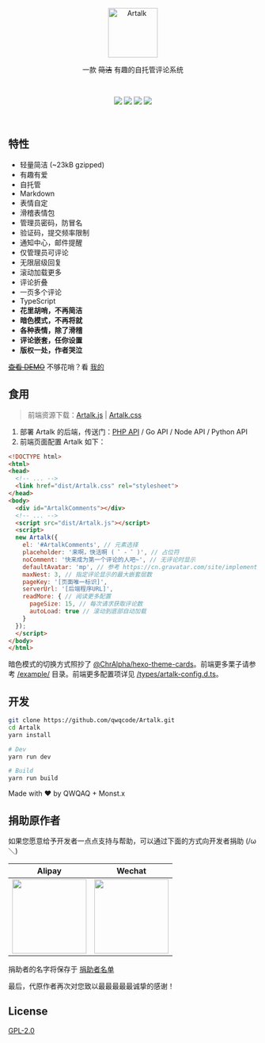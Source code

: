 <p align="center">
<img src="./docs/banner.png" alt="Artalk" width="100" height="100">
</p>

<div align="center">

一款 ~~简洁~~ 有趣的自托管评论系统

</div></br>

<div align="center">

[![](https://img.shields.io/npm/v/artalk.svg?style=flat-square)](https://www.npmjs.com/package/artalk) [![](https://img.shields.io/npm/dt/artalk.svg?style=flat-square)](https://www.npmjs.com/package/artalk) [![](https://img.shields.io/github/last-commit/monsterxcn/Artalk/master.svg?style=flat-square)](https://github.com/monsterxcn/Artalk/commits/master) [![](https://img.shields.io/github/license/monsterxcn/Artalk.svg?style=flat-square)](./LICENSE)

</div></br>


## 特性
- 轻量简洁 (~23kB gzipped)
- 有趣有爱
- 自托管
- Markdown
- 表情自定
- 滑稽表情包
- 管理员密码，防冒名
- 验证码，提交频率限制
- 通知中心，邮件提醒
- 仅管理员可评论
- 无限层级回复
- 滚动加载更多
- 评论折叠
- 一页多个评论
- TypeScript
- **花里胡哨，不再简洁**
- **暗色模式，不再将就**
- **各种表情，除了滑稽**
- **评论嵌套，任你设置**
- **版权一处，作者哭泣**

~~[查看 DEMO](https://artalk.js.org)~~  不够花哨？看 [我的](https://artalk.vercel.app)

## 食用

> 前端资源下载：[Artalk.js](https://github.com/monsterxcn/Artalk/raw/assets/Artalk.js) | [Artalk.css](https://github.com/monsterxcn/Artalk/raw/assets/Artalk.css)

1. 部署 Artalk 的后端，传送门：[PHP API](https://github.com/qwqcode/Artalk-API-PHP) / Go API / Node API / Python API
2. 前端页面配置 Artalk 如下：

```html
<!DOCTYPE html>
<html>
<head>
  <!-- ... -->
  <link href="dist/Artalk.css" rel="stylesheet">
</head>
<body>
  <div id="ArtalkComments"></div>
  <!-- ... -->
  <script src="dist/Artalk.js"></script>
  <script>
  new Artalk({
    el: '#ArtalkComments', // 元素选择
    placeholder: '来啊，快活啊 ( ゜- ゜)', // 占位符
    noComment: '快来成为第一个评论的人吧~', // 无评论时显示
    defaultAvatar: 'mp', // 参考 https://cn.gravatar.com/site/implement/images/#default-image
    maxNest: 3, // 指定评论显示的最大嵌套层数
    pageKey: '[页面唯一标识]',
    serverUrl: '[后端程序URL]',
    readMore: { // 阅读更多配置
      pageSize: 15, // 每次请求获取评论数
      autoLoad: true // 滚动到底部自动加载
    }
  });
  </script>
</body>
</html>
```

暗色模式的切换方式照抄了 [@ChrAlpha/hexo-theme-cards](https://github.com/ChrAlpha/hexo-theme-cards/blob/master/dist/js/darkmode.js)。前端更多栗子请参考 [/example/](./example/) 目录。前端更多配置项详见 [/types/artalk-config.d.ts](./types/artalk-config.d.ts)。

## 开发

```bash
git clone https://github.com/qwqcode/Artalk.git
cd Artalk
yarn install

# Dev
yarn run dev

# Build
yarn run build
```

Made with ♥ by QWQAQ + Monst.x

## 捐助原作者

如果您愿意给予开发者一点点支持与帮助，可以通过下面的方式向开发者捐助 (/ω＼)

| Alipay | Wechat | 
| :------: | :------: | 
| <img width="150" src="https://raw.githubusercontent.com/qwqcode/donate-qwqaq/master/docs/donate/alipay.png"> | <img width="150" src="https://raw.githubusercontent.com/qwqcode/donate-qwqaq/master/docs/donate/wechat.png"> | 

捐助者的名字将保存于 [捐助者名单](https://github.com/qwqcode/donate-qwqaq)

最后，代原作者再次对您致以最最最最最诚挚的感谢！

## License

[GPL-2.0](./LICENSE)
